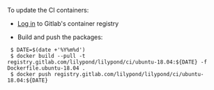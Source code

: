 To update the CI containers:

* [Log in](https://docs.gitlab.com/ee/user/packages/container_registry/#authenticating-to-the-gitlab-container-registry) to Gitlab's container registry

* Build and push the packages:

```
 $ DATE=$(date +'%Y%m%d')
 $ docker build --pull -t registry.gitlab.com/lilypond/lilypond/ci/ubuntu-18.04:${DATE} -f Dockerfile.ubuntu-18.04 .
 $ docker push registry.gitlab.com/lilypond/lilypond/ci/ubuntu-18.04:${DATE}
```
